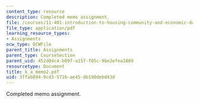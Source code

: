 ```yaml
---
content_type: resource
description: Completed memo assignment.
file: /courses/11-401-introduction-to-housing-community-and-economic-development-fall-2003/3ffab0949cd35716ae45db190debd43d_k_a_memo2.pdf
file_type: application/pdf
learning_resource_types:
- Assignments
ocw_type: OCWFile
parent_title: Assignments
parent_type: CourseSection
parent_uid: 452d04c4-b097-a157-f05c-9be2efea1809
resourcetype: Document
title: k_a_memo2.pdf
uid: 3ffab094-9cd3-5716-ae45-db190debd43d
---
```

Completed memo assignment.

